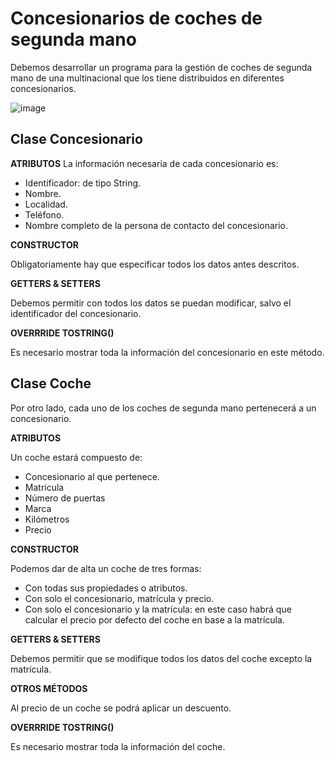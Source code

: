 # Concesionarios de coches de segunda mano

Debemos desarrollar un programa para la gestión de coches de segunda mano de una multinacional que los tiene distribuidos en diferentes concesionarios.

![image](https://user-images.githubusercontent.com/91023374/143604182-a37ac9e9-896b-4dc8-91ee-e6fc2a8bbe21.png)


## Clase Concesionario
**ATRIBUTOS**
La información necesaria de cada concesionario es:

- Identificador: de tipo String.
- Nombre.
- Localidad.
- Teléfono.
- Nombre completo de la persona de contacto del concesionario.

**CONSTRUCTOR**

Obligatoriamente hay que especificar todos los datos antes descritos.

**GETTERS & SETTERS**

Debemos permitir con todos los datos se puedan modificar, salvo el identificador del concesionario.

**OVERRRIDE TOSTRING()**

Es necesario mostrar toda la información del concesionario en este método.

## Clase Coche

Por otro lado, cada uno de los coches de segunda mano pertenecerá a un concesionario.

**ATRIBUTOS**

Un coche estará compuesto de:

- Concesionario al que pertenece.
- Matricula
- Número de puertas
- Marca
- Kilómetros
- Precio

**CONSTRUCTOR**

Podemos dar de alta un coche de tres formas:

- Con todas sus propiedades o atributos.
- Con solo el concesionario, matrícula y precio.
- Con solo el concesionario y la matrícula: en este caso habrá que calcular el precio por defecto del coche en base a la matrícula.

**GETTERS & SETTERS**

Debemos permitir que se modifique todos los datos del coche excepto la matrícula.

**OTROS MÉTODOS**

Al precio de un coche se podrá aplicar un descuento.

**OVERRRIDE TOSTRING()**

Es necesario mostrar toda la información del coche.
